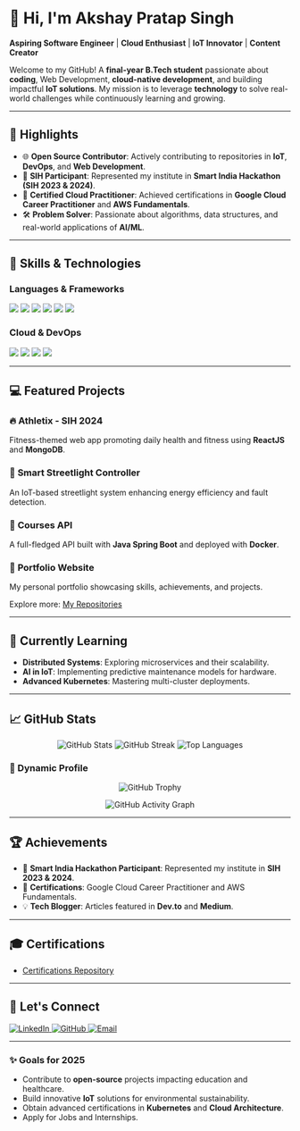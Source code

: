 # 👋 Hi, I'm Akshay Pratap Singh  

**Aspiring Software Engineer** | **Cloud Enthusiast** | **IoT Innovator** | **Content Creator**  

Welcome to my GitHub! A **final-year B.Tech student** passionate about **coding**, Web Development, **cloud-native development**, and building impactful **IoT solutions**. My mission is to leverage **technology** to solve real-world challenges while continuously learning and growing.  

---

## 🌟 Highlights  

- 🌐 **Open Source Contributor**: Actively contributing to repositories in **IoT**, **DevOps**, and **Web Development**.  
- 🏅 **SIH Participant**: Represented my institute in **Smart India Hackathon (SIH 2023 & 2024)**.  
- 📜 **Certified Cloud Practitioner**: Achieved certifications in **Google Cloud Career Practitioner** and **AWS Fundamentals**.  
- 🛠️ **Problem Solver**: Passionate about algorithms, data structures, and real-world applications of **AI/ML**.  

---

## 🚀 Skills & Technologies  

### Languages & Frameworks  
<p align="left">
  <img src="https://img.shields.io/badge/C%2B%2B-00599C?style=for-the-badge&logo=c%2B%2B&logoColor=white" />
  <img src="https://img.shields.io/badge/Python-3776AB?style=for-the-badge&logo=python&logoColor=white" />
  <img src="https://img.shields.io/badge/JavaScript-F7DF1E?style=for-the-badge&logo=javascript&logoColor=black" />
  <img src="https://img.shields.io/badge/ReactJS-61DAFB?style=for-the-badge&logo=react&logoColor=black" />
  <img src="https://img.shields.io/badge/Node.js-339933?style=for-the-badge&logo=node.js&logoColor=white" />
  <img src="https://img.shields.io/badge/Spring%20Boot-6DB33F?style=for-the-badge&logo=spring-boot&logoColor=white" />
</p>  

### Cloud & DevOps  
<p align="left">
  <img src="https://img.shields.io/badge/Amazon%20AWS-232F3E?style=for-the-badge&logo=amazon-aws&logoColor=white" />
  <img src="https://img.shields.io/badge/Google%20Cloud-4285F4?style=for-the-badge&logo=google-cloud&logoColor=white" />
  <img src="https://img.shields.io/badge/Docker-2496ED?style=for-the-badge&logo=docker&logoColor=white" />
  <img src="https://img.shields.io/badge/Kubernetes-326CE5?style=for-the-badge&logo=kubernetes&logoColor=white" />
</p>  

---

## 💻 Featured Projects  

### 🔥 **Athletix - SIH 2024**  
Fitness-themed web app promoting daily health and fitness using **ReactJS** and **MongoDB**.  

### 🌟 **Smart Streetlight Controller**  
An IoT-based streetlight system enhancing energy efficiency and fault detection.  

### 🚀 **Courses API**  
A full-fledged API built with **Java Spring Boot** and deployed with **Docker**.  

### 🧩 **Portfolio Website**  
My personal portfolio showcasing skills, achievements, and projects.  

Explore more: [My Repositories](https://github.com/akshayconqurers?tab=repositories)  

---

## 🌱 Currently Learning  

- **Distributed Systems**: Exploring microservices and their scalability.  
- **AI in IoT**: Implementing predictive maintenance models for hardware.  
- **Advanced Kubernetes**: Mastering multi-cluster deployments.  

---

## 📈 GitHub Stats  

<p align="center">
  <img src="https://github-readme-stats.vercel.app/api?username=akshayconqurers&show_icons=true&theme=radical" alt="GitHub Stats" />
  <img src="https://github-readme-streak-stats.herokuapp.com/?user=akshayconqurers&theme=radical" alt="GitHub Streak" />
  <img src="https://github-readme-stats.vercel.app/api/top-langs/?username=akshayconqurers&layout=compact&theme=radical" alt="Top Languages" />
</p>  

### 🎨 Dynamic Profile  

<p align="center">
  <img src="https://github-profile-trophy.vercel.app/?username=akshayconqurers&theme=radical&row=1&column=7" alt="GitHub Trophy" />
</p>  

<p align="center">
  <img src="https://github-readme-activity-graph.vercel.app/graph?username=akshayconqurers&theme=radical&hide_border=true&area=true" alt="GitHub Activity Graph" />
</p>  

---

## 🏆 Achievements  

- 🏅 **Smart India Hackathon Participant**: Represented my institute in **SIH 2023 & 2024**.  
- 📜 **Certifications**: Google Cloud Career Practitioner and AWS Fundamentals.  
- 💡 **Tech Blogger**: Articles featured in **Dev.to** and **Medium**.  

---

## 🎓 Certifications  
- [Certifications Repository](https://github.com/akshayconqurers/certifications)  

---

## 🌟 Let's Connect  

<p align="left">
  <a href="https://www.linkedin.com/in/akshay-pratap-singh-a309b8250">
    <img src="https://img.shields.io/badge/LinkedIn-blue?style=for-the-badge&logo=linkedin&logoColor=white" alt="LinkedIn" />
  </a>
  <a href="https://github.com/akshayconqurers">
    <img src="https://img.shields.io/badge/GitHub-black?style=for-the-badge&logo=github&logoColor=white" alt="GitHub" />
  </a>
  <a href="mailto:akshayprince7800@gmail.com">
    <img src="https://img.shields.io/badge/Email-red?style=for-the-badge&logo=gmail&logoColor=white" alt="Email" />
  </a>
</p>  

---

### ✨ Goals for 2025  

- Contribute to **open-source** projects impacting education and healthcare.  
- Build innovative **IoT** solutions for environmental sustainability.  
- Obtain advanced certifications in **Kubernetes** and **Cloud Architecture**.  
- Apply for Jobs and Internships.
